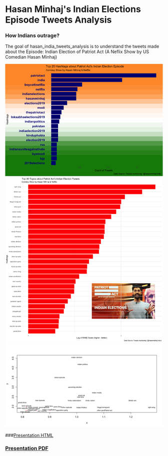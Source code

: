 # Hasan Minhaj's Indian Elections Episode Tweets Analysis
### How Indians outrage?

The goal of hasan_india_tweets_analysis is to understand the tweets made about the Episode: Indian Election of Patriot Act (A Neflix Show by US Comedian Hasan Minhaj)


![top_20](top20_hashtags_new.png)
![top_30](top30_topics.png)
![textplot](textplot_new.png)


###[Presentation HTML](https://amrrs.github.io/hasan_india_tweets_analysis/presentation.html#1)

### [Presentation PDF](presentation.pdf)
